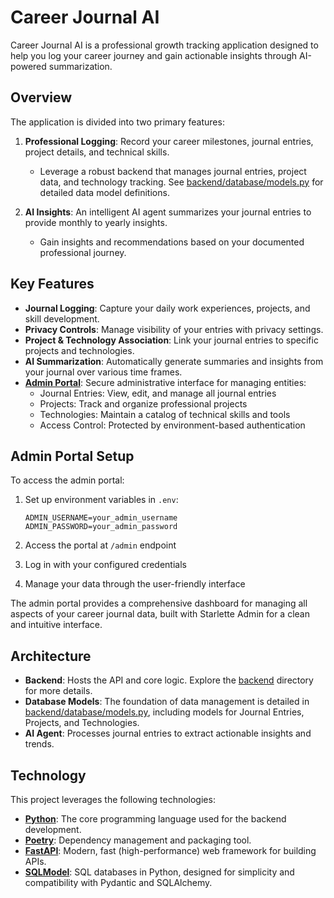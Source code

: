 # Career Journal AI

Career Journal AI is a professional growth tracking application designed to help you log your career journey and gain actionable insights through AI-powered summarization.

## Overview

The application is divided into two primary features:

1. **Professional Logging**: Record your career milestones, journal entries, project details, and technical skills.
   - Leverage a robust backend that manages journal entries, project data, and technology tracking. See [backend/database/models.py](backend/database/models.py) for detailed data model definitions.

2. **AI Insights**: An intelligent AI agent summarizes your journal entries to provide monthly to yearly insights.
   - Gain insights and recommendations based on your documented professional journey.

## Key Features

- **Journal Logging**: Capture your daily work experiences, projects, and skill development.
- **Privacy Controls**: Manage visibility of your entries with privacy settings.
- **Project & Technology Association**: Link your journal entries to specific projects and technologies.
- **AI Summarization**: Automatically generate summaries and insights from your journal over various time frames.
- [**Admin Portal**](https://github.com/jowilf/starlette-admin): Secure administrative interface for managing entities:
  - Journal Entries: View, edit, and manage all journal entries
  - Projects: Track and organize professional projects
  - Technologies: Maintain a catalog of technical skills and tools
  - Access Control: Protected by environment-based authentication

## Admin Portal Setup

To access the admin portal:

1. Set up environment variables in `.env`:
   ```
   ADMIN_USERNAME=your_admin_username
   ADMIN_PASSWORD=your_admin_password
   ```

2. Access the portal at `/admin` endpoint
3. Log in with your configured credentials
4. Manage your data through the user-friendly interface

The admin portal provides a comprehensive dashboard for managing all aspects of your career journal data, built with Starlette Admin for a clean and intuitive interface.

## Architecture

- **Backend**: Hosts the API and core logic. Explore the [backend](backend) directory for more details.
- **Database Models**: The foundation of data management is detailed in [backend/database/models.py](backend/database/models.py), including models for Journal Entries, Projects, and Technologies.
- **AI Agent**: Processes journal entries to extract actionable insights and trends.

## Technology

This project leverages the following technologies:

- [**Python**](https://www.python.org/): The core programming language used for the backend development.
- [**Poetry**](https://python-poetry.org/): Dependency management and packaging tool.
- [**FastAPI**](https://fastapi.tiangolo.com/): Modern, fast (high-performance) web framework for building APIs.
- [**SQLModel**](https://sqlmodel.tiangolo.com/): SQL databases in Python, designed for simplicity and compatibility with Pydantic and SQLAlchemy.
